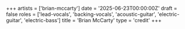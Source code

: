 +++
artists = ['brian-mccarty']
date = '2025-06-23T00:00:00Z'
draft = false
roles = ['lead-vocals', 'backing-vocals', 'acoustic-guitar', 'electric-guitar', 'electric-bass']
title = 'Brian McCarty'
type = 'credit'
+++
